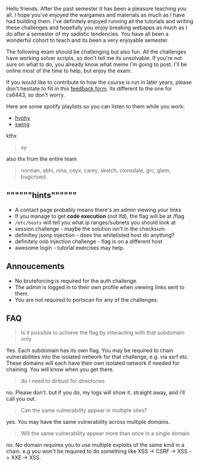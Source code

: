 Hello friends. After the past semester it has been a pleasure teaching you all. I hope you've enjoyed the wargames and materials as much as I have had building them. I've definitely enjoyed running all the tutorials and writing these challenges and hopefully you enjoy breaking webapps as much as I do after a semester of my sadistic tendencies. You have all been a wonderful cohort to teach and its been a very enjoyable semester. 

The following exam should be challenging but also fun. All the challenges have working solver scripts, so don't tell me its unsolvable. If you're not sure on what to do, you already know what meme i'm going to post. I'll be online most of the time to help, but enjoy the exam. 

If you would like to contribute to how the course is run in later years, please don't hesitate to fill in this [feedback form](https://docs.google.com/forms/d/e/1FAIpQLSctBhjom877Xd1VUAGm7bseXnXpk3hjMD26mjUjXnZsHm5kYw/viewform?usp=sf_link). Its different to the one for cs6443, so don't worry.

Here are some spotify playlists so you can listen to them while you work:
* [hyphy](https://open.spotify.com/user/minight/playlist/2ippMIWgPnLZ4SGdnEWbdn?si=Lcj4wk9xQByXdbvyYVc_Ng)
* [swing](https://open.spotify.com/user/leahbrownmusic/playlist/7p0Mc4z8Kr7w43zw1rhvLj?si=lYG45VX_Rs-ITjtFgQ6Chw)

kthx   
> sy

also thx from the entire team  
> norman, abhi, nina, ceyx, carey, sketch, clonsdale, grc, glem, bugcrowd.

## """"""hints""""""

* A contact page probably means there's an admin viewing your links
* If you manage to get **code execution** (not lfd), the flag will be at /flag
* `/etc/hosts` will tell you what ip ranges/subnets you should look at
* session challenge - maybe the solution isn't in the checksum.
* definiltey jsonp injection - does the whitelisted host do anything?
* definitely oob injection challenge - flag is on a different host
* awesome login - tutorial exercises may help. 

## Annoucements

* No bruteforcing is required for the auth challenge. 
* The admin is logged in to their own profile when viewing links sent to them.
* You are not required to portscan for any of the challenges. 

## FAQ

> Is it possible to achieve the flag by interacting with that subdomain only

Yes. Each subdomain has its own flag. You may be required to chain vulnerabilities into the isolated network for that challenge, e.g. via ssrf etc. These domains will each have their own isolated network if needed for chaining. You will know when you get there.

> do I need to dirbust for directories

no. Please don't. but if you do, my logs will show it. straight away, and i'll call you out.

> Can the same vulnerability appear in multiple sites?

yes. You may have the same vulnerability across multiple domains. 

> Will the same vulnerability appear more than once in a single domain

no. No domain requires you to use multiple exploits of the same kind in a chain. e.g you won't be required to do something like XSS -> CSRF -> XSS -> XXE -> XSS. 

